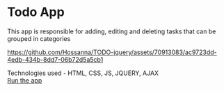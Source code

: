 # Todo App

<span>This app is responsible for adding, editing and deleting tasks that can be grouped in categories</span> <br>

https://github.com/Hossanna/TODO-jquery/assets/70913083/ac9723dd-4edb-434b-8dd7-06b72d5a5cb1

<span>Technologies used - HTML, CSS, JS, JQUERY, AJAX </span> <br>
<a href="https://hossanna.github.io/TODO-jquery">Run the app</a>


